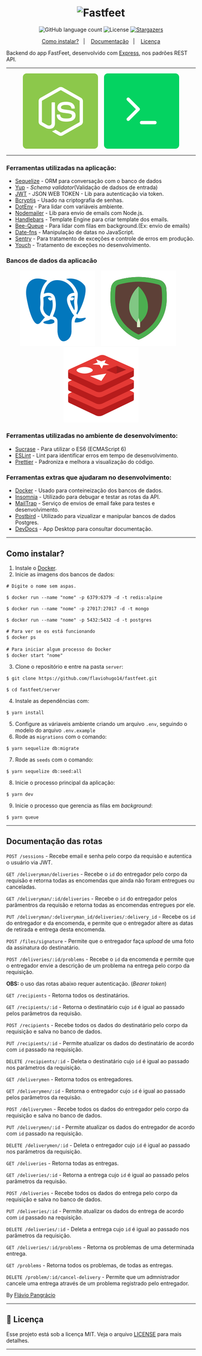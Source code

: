 <h1 align="center">
  <img alt="Fastfeet" title="Fastfeet" src="../.github/logo.png" width="300px" />
</h1>

<p align="center">
  <img alt="GitHub language count" src="https://img.shields.io/github/languages/count/flaviohugo14/fastfeet?color=%2304D361">

  <img alt="License" src="https://img.shields.io/badge/license-MIT-%2304D361">

  <a href="https://github.com/flaviohugo14/fastfeet/stargazers">
    <img alt="Stargazers" src="https://img.shields.io/github/stars/flaviohugo14/fastfeet?style=social">
  </a>
</p>

<p align="center">
  <a href="#como-instalar">Como instalar?</a>&nbsp;&nbsp;&nbsp;|&nbsp;&nbsp;&nbsp;
  <a href="#documentação-das-rotas">Documentação</a>&nbsp;&nbsp;&nbsp;|&nbsp;&nbsp;&nbsp;
  <a href="#memo-licença">Licença</a>
</p>

Backend do app FastFeet, desenvolvido com [Express](https://github.com/expressjs/express), nos padrões REST API.

---

<p align="center">
  <img src=".github/nodejs.svg" alt="Node.js" />&nbsp;&nbsp;&nbsp;&nbsp;<img src=".github/terminal.svg" alt="Terminal"/>
</a>

---

### Ferramentas utilizadas na aplicação:

- [Sequelize](https://github.com/sequelize/sequelize) - ORM para conversação com o banco de dados
- [Yup](https://github.com/jquense/yup) - _Schema validator_(Validação de dadsos de entrada)
- [JWT](https://www.npmjs.com/package/jsonwebtoken) - JSON WEB TOKEN - Lib para autenticação via token.
- [Bcryptjs](https://www.npmjs.com/package/bcrypt) - Usado na criptografia de senhas.
- [DotEnv](https://github.com/motdotla/dotenv) - Para lidar com variáveis ambiente.
- [Nodemailer](https://github.com/nodemailer/nodemailer) - Lib para envio de emails com Node.js.
- [Handlebars](https://handlebarsjs.com/) - Template Engine para criar template dos emails.
- [Bee-Queue](https://github.com/bee-queue/bee-queue) - Para lidar com filas em background.(Ex: envio de emails)
- [Date-fns](https://github.com/date-fns/date-fns) - Manipulação de datas no JavaScript.
- [Sentry](https://sentry.io/) - Para tratamento de exceções e controle de erros em produção.
- [Youch](https://github.com/poppinss/youch) - Tratamento de exceções no desenvolvimento.

### Bancos de dados da aplicacão

<p align="center">
  <a href="https://github.com/postgres/postgres"><img src=".github/postgres.svg" alt="Postgres" /></a>&nbsp;&nbsp;&nbsp;&nbsp;<a href="https://www.mongodb.com/"><img src=".github/mongo.svg" alt="MongoDB" /></a>&nbsp;&nbsp;&nbsp;&nbsp;<a href="https://redis.io/"><img src=".github/redis.svg" alt="Redis" /></a>
</p>

### Ferramentas utilizadas no ambiente de desenvolvimento:
- [Sucrase](https://sucrase.io/) - Para utilizar o ES6 (ECMAScript 6)
- [ESLint](https://github.com/eslint/eslint) - Lint para identificar erros em tempo de desenvolvimento.
- [Prettier](https://github.com/prettier/prettier) - Padroniza e melhora a visualização do código.

### Ferramentas extras que ajudaram no desenvolvimento:
- [Docker](https://www.docker.com/) - Usado para conteineização dos bancos de dados.
- [Insomnia](https://insomnia.rest/) - Utilizado para debugar e testar as rotas da API.
- [MailTrap](https://mailtrap.io/) - Serviço de envios de email fake para testes e desenvolvimento.
- [Postbird](https://www.electronjs.org/apps/postbird) - Utilizado para vizualizar e manipular bancos de dados Postgres.
- [DevDocs](https://devdocs.egoist.moe/) - App Desktop para consultar documentação.
---

## Como instalar?

1. Instale o [Docker](https://www.docker.com/).
2. Inicie as imagens dos bancos de dados:
```
# Digite o nome sem aspas.
```
```
$ docker run --name "nome" -p 6379:6379 -d -t redis:alpine
```
```
$ docker run --name "nome" -p 27017:27017 -d -t mongo
```
```
$ docker run --name "nome" -p 5432:5432 -d -t postgres
```
```
# Para ver se os está funcionando
$ docker ps

# Para iniciar algum processo do Docker
$ docker start "nome"
```
3. Clone o repositório e entre na pasta ```server```:
```
$ git clone https://github.com/flaviohugo14/fastfeet.git
```
```
$ cd fastfeet/server
```
4. Instale as dependências com:
```
$ yarn install
```
5. Configure as váriaveis ambiente criando um arquivo ```.env```, seguindo o modelo do arquivo ```.env.example```
6. Rode as `migrations` com o comando:
```
$ yarn sequelize db:migrate
```
7. Rode as `seeds` com o comando:
```
$ yarn sequelize db:seed:all
```
8. Inicie o processo principal da aplicação:
```
$ yarn dev
```
9. Inicie o processo que gerencia as filas em _background_:
```
$ yarn queue
```
---

## Documentação das rotas
`POST /sessions` - Recebe email e senha pelo corpo da requisão e autentica o usuário via JWT.

`GET /deliveryman/deliveries` - Recebe o `id` do entregador pelo corpo da requisão e retorna todas as encomendas que ainda não foram entregues ou canceladas.

`GET /deliveryman/:id/deliveries` - Recebe o `id` do entregador pelos parâmentros da requisão e retorna todas as encomendas entregues por ele.

`PUT /deliveryman/:deliveryman_id/deliveries/:delivery_id` - Recebe os `id` do entregador e da encomenda, e permite que o entregador altere as datas de retirada e entrega desta encomenda.

`POST /files/signature` - Permite que o entregador faça _upload_ de uma foto da assinatura do destinatário.

`POST /deliveries/:id/problems` - Recebe o `id` da encomenda e permite que o entregador envie a descrição de um problema na entrega pelo corpo da requisição.

**OBS:** o uso das rotas abaixo requer autenticação. (_Bearer token_)

`GET /recipients` - Retorna todos os destinatários.

```GET /recipients/:id``` - Retorna o destinatário cujo ```id``` é igual ao passado pelos parâmetros da requisão.

```POST /recipients``` - Recebe todos os dados do destinatário pelo corpo da requisição e salva no banco de dados.

```PUT /recipients/:id``` - Permite atualizar os dados do destinatário de acordo com ```id``` passado na requisição.

```DELETE /recipients/:id``` - Deleta o destinatário cujo ```id``` é igual ao passado nos parâmetros da requisição.

```GET /deliverymen``` - Retorna todos os entregadores.

```GET /deliverymen/:id``` - Retorna o entregador cujo ```id``` é igual ao passado pelos parâmetros da requisão.

```POST /deliverymen``` - Recebe todos os dados do entregador pelo corpo da requisição e salva no banco de dados.

```PUT /deliverymen/:id``` - Permite atualizar os dados do entregador de acordo com ```id``` passado na requisição.

```DELETE /deliverymen/:id``` - Deleta o entregador cujo ```id``` é igual ao passado nos parâmetros da requisição.

```GET /deliveries``` - Retorna todas as entregas.

```GET /deliveries/:id``` - Retorna a entrega cujo ```id``` é igual ao passado pelos parâmetros da requisão.

```POST /deliveries``` - Recebe todos os dados do entrega pelo corpo da requisição e salva no banco de dados.

```PUT /deliveries/:id``` - Permite atualizar os dados do entrega de acordo com ```id``` passado na requisição.

```DELETE /deliveries/:id``` - Deleta a entrega cujo ```id``` é igual ao passado nos parâmetros da requisição.

```GET /deliveries/:id/problems``` - Retorna os problemas de uma determinada entrega.

```GET /problems``` - Retorna todos os problemas, de todas as entregas.

```DELETE /problem/:id/cancel-delivery``` - Permite que um admnistrador cancele uma entrega através de um problema registrado pelo entregador.

By [Flávio Pangrácio](https://www.linkedin.com/in/flaviopangracio/)

---
## :memo: Licença

Esse projeto está sob a licença MIT. Veja o arquivo [LICENSE](https://github.com/flaviohugo14/fastfeet/blob/master/LICENSE) para mais detalhes.

---
